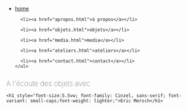 <html xmlns="http://www.w3.org/1999/xhtml" lang="fr">
  <head>
    <link rel="shortcut icon" href="../Images/branche.ico" type="image/x-icon"/>
    <link href="style.css" rel="stylesheet" type="text/css"/>
    <meta name="viewport" content="width=device-width, initial-scale=1.0"/>
    <title>A l'écoute des objets</title>
    <link rel="stylesheet" href="https://fonts.googleapis.com/css?family=Open+Sans|Cinzel" type="text/css"/>
    <meta http-equiv="Content-Type" content="text/html; charset=utf-8"/>
  </head>
  <body>
  <div class="menu">
    <ul>
      <li><a href="index.html">home</a></li>

      <li><a href="apropos.html">à propos</a></li>

      <li><a href="objets.html">objets</a></li>

      <li><a href="media.html">media</a></li>

      <li><a href="ateliers.html">ateliers</a></li>

      <li><a href="contact.html">contact</a></li>
    </ul>
  </div>

  <div class="center">
    <h1 style="font-size:2vw;font-weight: lighter;">A l'écoute des objets avec</h1>

    <h1 style="font-size:5.5vw; font-family: Cinzel, sans-serif; font-variant: small-caps;font-weight: lighter;">Eric Mersch</h1>
  </div>
</body>
</html>
